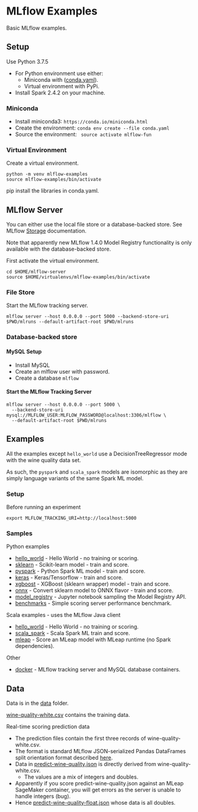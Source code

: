 # MLflow Examples

Basic MLflow examples.

## Setup

Use Python 3.7.5

* For Python environment use either:
  * Miniconda with ([conda.yaml](conda.yaml)).
  * Virtual environment with PyPi.
* Install Spark 2.4.2 on your machine.

### Miniconda

* Install miniconda3: ``https://conda.io/miniconda.html``
* Create the environment: ``conda env create --file conda.yaml``
* Source the environment: `` source activate mlflow-fun``

### Virtual Environment

Create a virtual environment.
```
python -m venv mlflow-examples
source mlflow-examples/bin/activate
```

pip install the libraries in conda.yaml.

## MLflow Server

You can either use the local file store or a database-backed store. 
See MLflow [Storage](https://mlflow.org/docs/latest/tracking.html#storage) documentation.

Note that apparently new MLflow 1.4.0 Model Registry functionality is only available with the database-backed store.

First activate the virtual environment.
```
cd $HOME/mlflow-server
source $HOME/virtualenvs/mlflow-examples/bin/activate
```


### File Store

Start the MLflow tracking server.

```
mlflow server --host 0.0.0.0 --port 5000 --backend-store-uri $PWD/mlruns --default-artifact-root $PWD/mlruns
```

### Database-backed store

#### MySQL Setup
* Install MySQL
* Create an mlflow user with password.
* Create a database `mlflow` 

#### Start the MLflow Tracking Server
```
mlflow server --host 0.0.0.0 --port 5000 \
  --backend-store-uri mysql://MLFLOW_USER:MLFLOW_PASSWORD@localhost:3306/mlflow \
  --default-artifact-root $PWD/mlruns  
```

## Examples

All the examples except `hello_world` use a DecisionTreeRegressor mode with the  wine quality data set.

As such, the `pyspark` and `scala_spark` models are isomorphic as they are simply language variants of the same Spark ML model.

### Setup
Before running an experiment
```
export MLFLOW_TRACKING_URI=http://localhost:5000
```

### Samples

Python examples
* [hello_world](hello_world) - Hello World - no training or scoring.
* [sklearn](sklearn) - Scikit-learn model - train and score.
* [pyspark](pyspark) - Python Spark ML model - train and score.
* [keras](keras) - Keras/Tensorflow - train and score.
* [xgboost](xgboost) - XGBoost (sklearn wrapper) model - train and score.
* [onnx](onnx) - Convert sklearn model to ONNX flavor - train and score.
* [model_registry](model_registry) - Jupyter notebook sampling the Model Registry API.
* [benchmarks](benchmarks) - Simple scoring server performance benchmark.

Scala examples - uses the MLflow Java client
* [hello_world](scala_spark/README.md#hello_world) - Hello World - no training or scoring.
* [scala_spark](scala_spark/) - Scala Spark ML train and score.
* [mleap](mleap) - Score an MLeap model with MLeap runtime (no Spark dependencies).

Other
* [docker](docker) - MLflow tracking server and MySQL database containers.

## Data

Data is in the [data](data) folder.

[wine-quality-white.csv](data/wine-quality-white.csv) contains the training data.

Real-time scoring prediction data
* The prediction files contain the first three records of wine-quality-white.csv. 
* The format is standard MLflow JSON-serialized Pandas DataFrames split orientation format described [here](https://mlflow.org/docs/latest/models.html#deploy-mlflow-models).
* Data in [predict-wine-quality.json](data/predict-wine-quality.json) is directly derived from wine-quality-white.csv.
  * The values are a mix of integers and doubles.
* Apparently if you score predict-wine-quality.json against an MLeap SageMaker container, you will get errors as the server is unable to handle integers (bug).
* Hence [predict-wine-quality-float.json](data/predict-wine-quality-float.json) whose data is all doubles.

